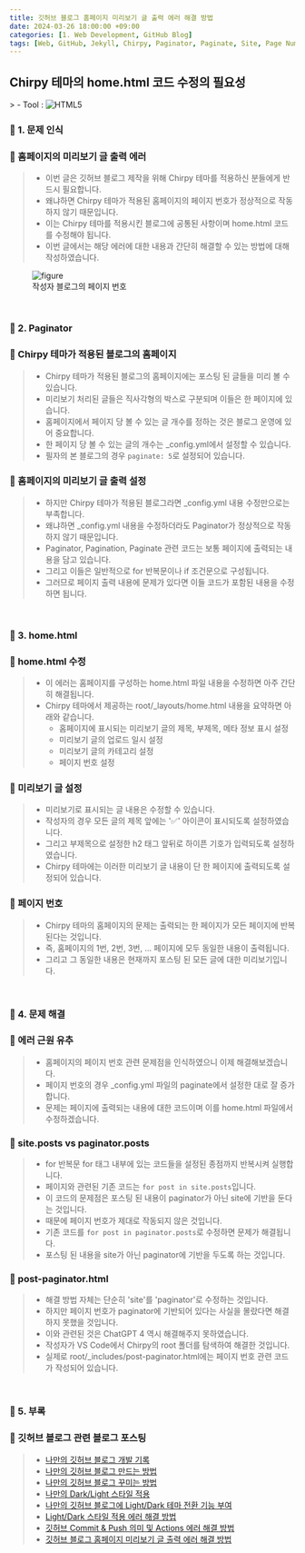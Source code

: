 ```yaml
---
title: 깃허브 블로그 홈페이지 미리보기 글 출력 에러 해결 방법
date: 2024-03-26 18:00:00 +09:00
categories: [1. Web Development, GitHub Blog]
tags: [Web, GitHub, Jekyll, Chirpy, Paginator, Paginate, Site, Page Number, paginator.posts, site.posts]
---
```


<!-- 2024-03-26 글 작성 시작; 2024-03-28 페이지 호출 완료 -->
<h2>Chirpy 테마의 home.html 코드 수정의 필요성</h2>
> - Tool :  
<img alt="HTML5" src="https://img.shields.io/badge/-HTML5-E34F26?style=flat-square&logo=html5&logoColor=white" />

<br>

### 🔔 1. 문제 인식
### 📌 홈페이지의 미리보기 글 출력 에러
> - 이번 글은 깃허브 블로그 제작을 위해 Chirpy 테마를 적용하신 분들에게 반드시 필요합니다.
> - 왜냐하면 Chirpy 테마가 적용된 홈페이지의 페이지 번호가 정상적으로 작동하지 않기 때문입니다.
> - 이는 Chirpy 테마를 적용시킨 블로그에 공통된 사항이며 home.html 코드를 수정해야 됩니다.
> - 이번 글에서는 해당 에러에 대한 내용과 간단히 해결할 수 있는 방법에 대해 작성하였습니다.

<figure>
    <img src="https://github.com/Kim-src/Images/assets/150884526/372a66be-5292-4ce5-b2c8-47a5d7af3abf" alt="figure">
    <figcaption>작성자 블로그의 페이지 번호</figcaption>
</figure>

<br>

### 🔔 2. Paginator
### 📌 Chirpy 테마가 적용된 블로그의 홈페이지
> - Chirpy 테마가 적용된 블로그의 홈페이지에는 포스팅 된 글들을 미리 볼 수 있습니다.
> - 미리보기 처리된 글들은 직사각형의 박스로 구분되며 이들은 한 페이지에 있습니다.
> - 홈페이지에서 페이지 당 볼 수 있는 글 개수를 정하는 것은 블로그 운영에 있어 중요합니다.
> - 한 페이지 당 볼 수 있는 글의 개수는 _config.yml에서 설정할 수 있습니다.
> - 필자의 본 블로그의 경우 ```paginate: 5```로 설정되어 있습니다.

### 📌 홈페이지의 미리보기 글 출력 설정
> - 하지만 Chirpy 테마가 적용된 블로그라면 _config.yml 내용 수정만으로는 부족합니다.
> - 왜냐하면 _config.yml 내용을 수정하더라도 Paginator가 정상적으로 작동하지 않기 때문입니다.
> - Paginator, Pagination, Paginate 관련 코드는 보통 페이지에 출력되는 내용을 담고 있습니다.
> - 그리고 이들은 일반적으로 for 반복문이나 if 조건문으로 구성됩니다.
> - 그러므로 페이지 출력 내용에 문제가 있다면 이들 코드가 포함된 내용을 수정하면 됩니다.

<br>

### 🔔 3. home.html
### 📌 home.html 수정
> - 이 에러는 홈페이지를 구성하는 home.html 파일 내용을 수정하면 아주 간단히 해결됩니다.
> - Chirpy 테마에서 제공하는 root/_layouts/home.html 내용을 요약하면 아래와 같습니다.
>    - 홈페이지에 표시되는 미리보기 글의 제목, 부제목, 메타 정보 표시 설정
>    - 미리보기 글의 업로드 일시 설정
>    - 미리보기 글의 카테고리 설정
>    - 페이지 번호 설정

### 📌 미리보기 글 설정
> - 미리보기로 표시되는 글 내용은 수정할 수 있습니다.
> - 작성자의 경우 모든 글의 제목 앞에는 '✅' 아이콘이 표시되도록 설정하였습니다.
> - 그리고 부제목으로 설정한 h2 태그 앞뒤로 하이픈 기호가 입력되도록 설정하였습니다.
> - Chirpy 테마에는 이러한 미리보기 글 내용이 단 한 페이지에 출력되도록 설정되어 있습니다.

### 📌 페이지 번호
> - Chirpy 테마의 홈페이지의 문제는 출력되는 한 페이지가 모든 페이지에 반복된다는 것입니다.
> - 즉, 홈페이지의 1번, 2번, 3번, ... 페이지에 모두 동일한 내용이 출력됩니다.
> - 그리고 그 동일한 내용은 현재까지 포스팅 된 모든 글에 대한 미리보기입니다.

<br>

### 🔔 4. 문제 해결
### 📌 에러 근원 유추
> - 홈페이지의 페이지 번호 관련 문제점을 인식하였으니 이제 해결해보겠습니다.
> - 페이지 번호의 경우 _config.yml 파일의 paginate에서 설정한 대로 잘 증가합니다.
> - 문제는 페이지에 출력되는 내용에 대한 코드이며 이를 home.html 파일에서 수정하겠습니다.

### 📌 site.posts vs paginator.posts
> - for 반복문 for 태그 내부에 있는 코드들을 설정된 종점까지 반복시켜 실행합니다.
> - 페이지와 관련된 기존 코드는 ```for post in site.posts```입니다.
> - 이 코드의 문제점은 포스팅 된 내용이 paginator가 아닌 site에 기반을 둔다는 것입니다.
> - 때문에 페이지 번호가 제대로 작동되지 않은 것입니다.
> - 기존 코드를 ```for post in paginator.posts```로 수정하면 문제가 해결됩니다.
> - 포스팅 된 내용을 site가 아닌 paginator에 기반을 두도록 하는 것입니다.

### 📌 post-paginator.html
> - 해결 방법 자체는 단순히 'site'를 'paginator'로 수정하는 것입니다.
> - 하지만 페이지 번호가 paginator에 기반되어 있다는 사실을 몰랐다면 해결하지 못했을 것입니다.
> - 이와 관련된 것은 ChatGPT 4 역시 해결해주지 못하였습니다.
> - 작성자가 VS Code에서 Chirpy의 root 폴더를 탐색하여 해결한 것입니다.
> - 실제로 root/_includes/post-paginator.html에는 페이지 번호 관련 코드가 작성되어 있습니다.

<br>

### 🎁 5. 부록
### 📌 깃허브 블로그 관련 블로그 포스팅
> - <a href="https://kim-src.github.io/categories/github-blog/">나만의 깃허브 블로그 개발 기록</a>
> - <a href="https://kim-src.github.io/posts/Jekyll%EC%9D%84-%EC%9D%B4%EC%9A%A9%ED%95%9C-%EA%B9%83%ED%97%88%EB%B8%8C-%EB%B8%94%EB%A1%9C%EA%B7%B8(GitHub-Pages)-%EC%83%9D%EC%84%B1-%EB%B0%A9%EB%B2%95/">나만의 깃허브 블로그 만드는 방법</a>
> - <a href="https://kim-src.github.io/posts/%EA%B9%83%ED%97%88%EB%B8%8C-%EB%B8%94%EB%A1%9C%EA%B7%B8%EC%97%90-Jekyll%EC%9D%98-Chirpy-%ED%85%8C%EB%A7%88-%EC%A0%81%EC%9A%A9%EC%8B%9C%ED%82%A4%EB%8A%94-%EB%B0%A9%EB%B2%95/">나만의 깃허브 블로그 꾸미는 방법</a>
> - <a href="https://kim-src.github.io/posts/Jekyll%EC%9D%84-%EC%9D%B4%EC%9A%A9%ED%95%9C-%EA%B9%83%ED%97%88%EB%B8%8C-%EB%B8%94%EB%A1%9C%EA%B7%B8(GitHub-Pages)-%EA%B0%9C%EB%B0%9C-%ED%98%84%ED%99%A9/">나만의 Dark/Light 스타일 적용</a>
> - <a href="https://kim-src.github.io/posts/%EC%9B%B9-%EC%82%AC%EC%9D%B4%ED%8A%B8-Light-%EB%B0%8F-Dark-%EB%AA%A8%EB%93%9C-%EC%A0%84%ED%99%98%EC%9D%84-%EC%9C%84%ED%95%9C-%ED%86%A0%EA%B8%80-%EB%B2%84%ED%8A%BC-%EC%B6%94%EA%B0%80/">나만의 깃허브 블로그에 Light/Dark 테마 전환 기능 부여</a>
> - <a href="https://kim-src.github.io/posts/%EC%9B%B9-%EC%82%AC%EC%9D%B4%ED%8A%B8-Light-%EB%B0%8F-Dark-%EB%AA%A8%EB%93%9C-%EC%8A%A4%ED%83%80%EC%9D%BC-%EC%A0%81%EC%9A%A9-%EC%97%90%EB%9F%AC-%ED%95%B4%EA%B2%B0-%EB%B0%A9%EB%B2%95/">Light/Dark 스타일 적용 에러 해결 방법</a>
> - <a href="https://kim-src.github.io/posts/%EA%B9%83%ED%97%88%EB%B8%8C-Commit-&-Push-%EC%9D%98%EB%AF%B8-%EB%B0%8F-Actions-%EC%97%90%EB%9F%AC-%ED%95%B4%EA%B2%B0-%EB%B0%A9%EB%B2%95/">깃허브 Commit & Push 의미 및 Actions 에러 해결 방법</a>
> - <a href="https://kim-src.github.io/posts/%EA%B9%83%ED%97%88%EB%B8%8C-%EB%B8%94%EB%A1%9C%EA%B7%B8-%ED%99%88%ED%8E%98%EC%9D%B4%EC%A7%80-%EB%AF%B8%EB%A6%AC%EB%B3%B4%EA%B8%B0-%EA%B8%80-%EC%B6%9C%EB%A0%A5-%EC%97%90%EB%9F%AC-%ED%95%B4%EA%B2%B0-%EB%B0%A9%EB%B2%95/">깃허브 블로그 홈페이지 미리보기 글 출력 에러 해결 방법</a>

<br>
<br>
<br>
